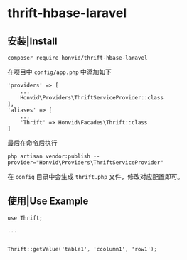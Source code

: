 # thrift-hbase-laravel

## 安装|Install
    
    composer require honvid/thrift-hbase-laravel

在项目中 `config/app.php` 中添加如下
    
    'providers' => [
        ...
        Honvid\Providers\ThriftServiceProvider::class    
    ],
    'aliases' => [
        ...
        'Thrift' => Honvid\Facades\Thrift::class
    ]

最后在命令后执行

    php artisan vendor:publish --provider="Honvid\Providers\ThriftServiceProvider"
    
在 `config` 目录中会生成 `thrift.php` 文件，修改对应配置即可。
    
## 使用|Use Example 
    
    use Thrift;
    
    ...
    
    
    Thrift::getValue('table1', 'ccolumn1', 'row1');
